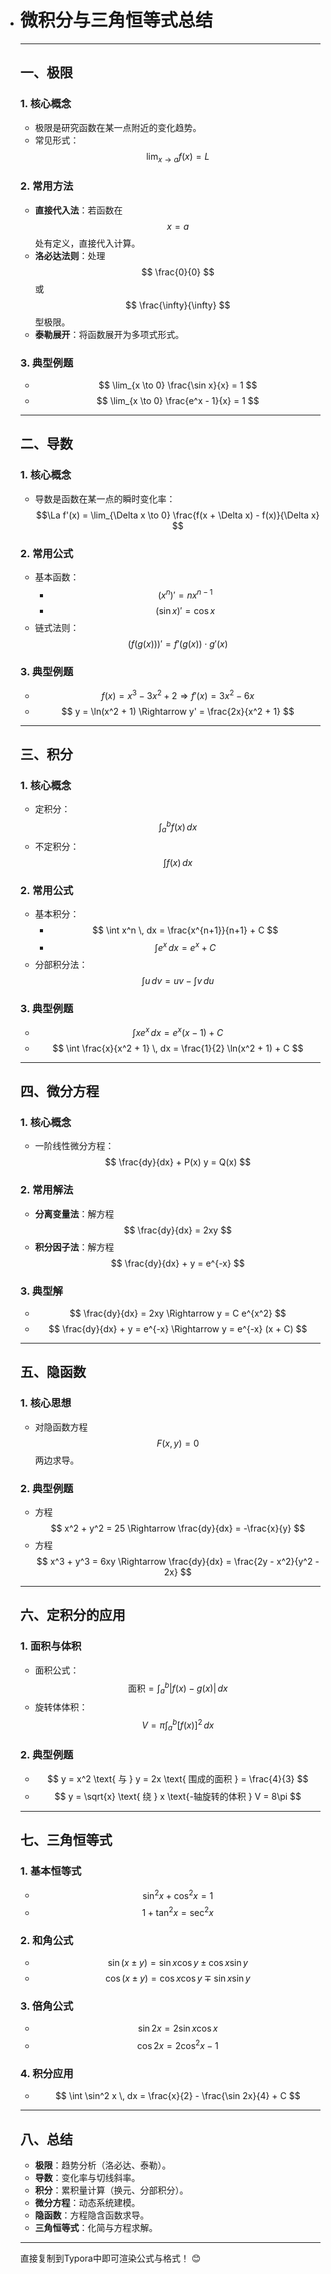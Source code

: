- # 微积分与三角恒等式总结

  ---

  ## 一、极限

  ### 1. 核心概念
  - 极限是研究函数在某一点附近的变化趋势。
  - 常见形式：$$ \lim_{x \to a} f(x) = L $$

  ### 2. 常用方法
  - **直接代入法**：若函数在 $$ x = a $$ 处有定义，直接代入计算。
  - **洛必达法则**：处理 $$ \frac{0}{0} $$ 或 $$ \frac{\infty}{\infty} $$ 型极限。
  - **泰勒展开**：将函数展开为多项式形式。

  ### 3. 典型例题
  - $$ \lim_{x \to 0} \frac{\sin x}{x} = 1 $$
  - $$ \lim_{x \to 0} \frac{e^x - 1}{x} = 1 $$

  ---

  ## 二、导数

  ### 1. 核心概念
  - 导数是函数在某一点的瞬时变化率：
    $$\La f'(x) = \lim_{\Delta x \to 0} \frac{f(x + \Delta x) - f(x)}{\Delta x} $$

  ### 2. 常用公式
  - 基本函数：
    - $$ (x^n)' = n x^{n-1} $$
    - $$ (\sin x)' = \cos x $$
  - 链式法则：
    $$ (f(g(x)))' = f'(g(x)) \cdot g'(x) $$

  ### 3. 典型例题
  - $$ f(x) = x^3 - 3x^2 + 2 \Rightarrow f'(x) = 3x^2 - 6x $$
  - $$ y = \ln(x^2 + 1) \Rightarrow y' = \frac{2x}{x^2 + 1} $$

  ---

  ## 三、积分

  ### 1. 核心概念
  - 定积分：$$ \int_{a}^{b} f(x) \, dx $$
  - 不定积分：$$ \int f(x) \, dx $$

  ### 2. 常用公式
  - 基本积分：
    - $$ \int x^n \, dx = \frac{x^{n+1}}{n+1} + C $$
    - $$ \int e^x \, dx = e^x + C $$
  - 分部积分法：
    $$ \int u \, dv = uv - \int v \, du $$

  ### 3. 典型例题
  - $$ \int x e^x \, dx = e^x (x - 1) + C $$
  - $$ \int \frac{x}{x^2 + 1} \, dx = \frac{1}{2} \ln(x^2 + 1) + C $$

  ---

  ## 四、微分方程

  ### 1. 核心概念
  - 一阶线性微分方程：
    $$ \frac{dy}{dx} + P(x) y = Q(x) $$

  ### 2. 常用解法
  - **分离变量法**：解方程 $$ \frac{dy}{dx} = 2xy $$
  - **积分因子法**：解方程 $$ \frac{dy}{dx} + y = e^{-x} $$

  ### 3. 典型解
  - $$ \frac{dy}{dx} = 2xy \Rightarrow y = C e^{x^2} $$
  - $$ \frac{dy}{dx} + y = e^{-x} \Rightarrow y = e^{-x} (x + C) $$

  ---

  ## 五、隐函数

  ### 1. 核心思想
  - 对隐函数方程 $$ F(x, y) = 0 $$ 两边求导。

  ### 2. 典型例题
  - 方程 $$ x^2 + y^2 = 25 \Rightarrow \frac{dy}{dx} = -\frac{x}{y} $$
  - 方程 $$ x^3 + y^3 = 6xy \Rightarrow \frac{dy}{dx} = \frac{2y - x^2}{y^2 - 2x} $$

  ---

  ## 六、定积分的应用

  ### 1. 面积与体积
  - 面积公式：
    $$ \text{面积} = \int_{a}^{b} |f(x) - g(x)| \, dx $$
  - 旋转体体积：
    $$ V = \pi \int_{a}^{b} [f(x)]^2 \, dx $$

  ### 2. 典型例题
  - $$ y = x^2 \text{ 与 } y = 2x \text{ 围成的面积 } = \frac{4}{3} $$
  - $$ y = \sqrt{x} \text{ 绕 } x \text{-轴旋转的体积 } V = 8\pi $$

  ---

  ## 七、三角恒等式

  ### 1. 基本恒等式
  - $$ \sin^2 x + \cos^2 x = 1 $$
  - $$ 1 + \tan^2 x = \sec^2 x $$

  ### 2. 和角公式
  - $$ \sin(x \pm y) = \sin x \cos y \pm \cos x \sin y $$
  - $$ \cos(x \pm y) = \cos x \cos y \mp \sin x \sin y $$

  ### 3. 倍角公式
  - $$ \sin 2x = 2 \sin x \cos x $$
  - $$ \cos 2x = 2 \cos^2 x - 1 $$

  ### 4. 积分应用
  - $$ \int \sin^2 x \, dx = \frac{x}{2} - \frac{\sin 2x}{4} + C $$

  ---

  ## 八、总结
  - **极限**：趋势分析（洛必达、泰勒）。
  - **导数**：变化率与切线斜率。
  - **积分**：累积量计算（换元、分部积分）。
  - **微分方程**：动态系统建模。
  - **隐函数**：方程隐含函数求导。
  - **三角恒等式**：化简与方程求解。

  ---

  直接复制到Typora中即可渲染公式与格式！ 😊